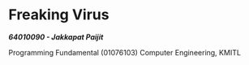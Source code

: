 # Freaking Virus

***64010090 - Jakkapat Paijit***

Programming Fundamental (01076103) Computer Engineering, KMITL

